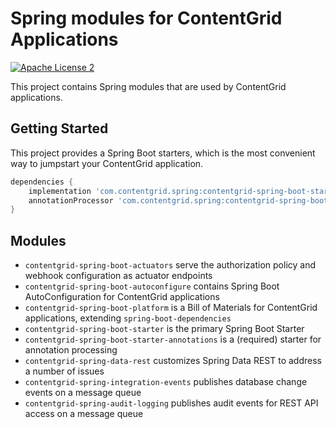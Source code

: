 # Spring modules for ContentGrid Applications

[![Apache License 2](https://img.shields.io/github/license/xenit-eu/contentgrid-spring?color=blue)](LICENSE)

This project contains Spring modules that are used by ContentGrid applications.

## Getting Started

This project provides a Spring Boot starters, which is the most convenient way to jumpstart your ContentGrid
application.

```gradle
dependencies {
	implementation 'com.contentgrid.spring:contentgrid-spring-boot-starter:0.2.0-SNAPSHOT'
	annotationProcessor 'com.contentgrid.spring:contentgrid-spring-boot-starter-annotations:0.2.0-SNAPSHOT'
}
```

## Modules

* `contentgrid-spring-boot-actuators` serve the authorization policy and webhook configuration as actuator endpoints
* `contentgrid-spring-boot-autoconfigure` contains Spring Boot AutoConfiguration for ContentGrid applications
* `contentgrid-spring-boot-platform` is a Bill of Materials for ContentGrid applications,
  extending `spring-boot-dependencies`
* `contentgrid-spring-boot-starter` is the primary Spring Boot Starter
* `contentgrid-spring-boot-starter-annotations` is a (required) starter for annotation processing
* `contentgrid-spring-data-rest` customizes Spring Data REST to address a number of issues
* `contentgrid-spring-integration-events` publishes database change events on a message queue
* `contentgrid-spring-audit-logging` publishes audit events for REST API access on a message queue

